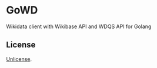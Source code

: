 # GoWD
Wikidata client with Wikibase API and WDQS API for Golang

## License

[Unlicense](./LICENSE).

